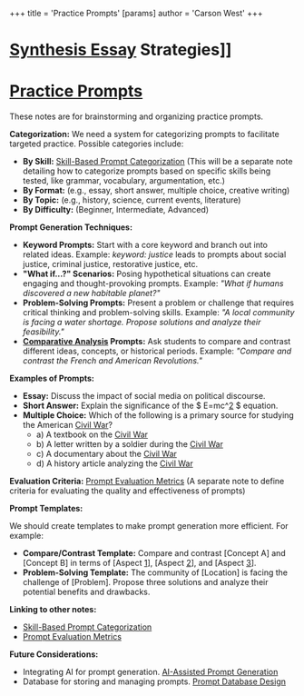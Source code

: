 +++
 title = 'Practice Prompts'
[params]
	author = 'Carson West'
+++
# [Synthesis Essay](./../synthesis-essay/) Strategies]]
# [Practice Prompts](./../practice-prompts/)

These notes are for brainstorming and organizing practice prompts.

**Categorization:**  We need a system for categorizing prompts to facilitate targeted practice.  Possible categories include:

* **By Skill:** [Skill-Based Prompt Categorization](./../skill-based-prompt-categorization/)  (This will be a separate note detailing how to categorize prompts based on specific skills being tested, like grammar, vocabulary, argumentation, etc.)
* **By Format:**  (e.g., essay, short answer, multiple choice, creative writing)
* **By Topic:** (e.g., history, science, current events, literature)
* **By Difficulty:** (Beginner, Intermediate, Advanced)


**Prompt Generation Techniques:**

* **Keyword Prompts:** Start with a core keyword and branch out into related ideas.  Example: *keyword:  justice*  leads to prompts about social justice, criminal justice, restorative justice, etc.
* **"What if...?" Scenarios:**  Posing hypothetical situations can create engaging and thought-provoking prompts.  Example: *"What if humans discovered a new habitable planet?"*
* **Problem-Solving Prompts:** Present a problem or challenge that requires critical thinking and problem-solving skills. Example: *"A local community is facing a water shortage.  Propose solutions and analyze their feasibility."*
* **[Comparative Analysis](./../comparative-analysis/) Prompts:**  Ask students to compare and contrast different ideas, concepts, or historical periods. Example: *"Compare and contrast the French and American Revolutions."*

**Examples of Prompts:**

* **Essay:**  Discuss the impact of social media on political discourse.
* **Short Answer:** Explain the significance of the  $ E=mc^[2](./../2/) $  equation.
* **Multiple Choice:** Which of the following is a primary source for studying the American [Civil War](./../civil-war/)?
    * a) A textbook on the [Civil War](./../civil-war/)
    * b) A letter written by a soldier during the [Civil War](./../civil-war/)
    * c) A documentary about the [Civil War](./../civil-war/)
    * d) A history article analyzing the [Civil War](./../civil-war/)

**Evaluation Criteria:** [Prompt Evaluation Metrics](./../prompt-evaluation-metrics/) (A separate note to define criteria for evaluating the quality and effectiveness of prompts)


**Prompt Templates:**

We should create templates to make prompt generation more efficient. For example:

* **Compare/Contrast Template:**  Compare and contrast [Concept A] and [Concept B] in terms of [Aspect [1](./../1/)], [Aspect [2](./../2/)], and [Aspect [3](./../3/)].
* **Problem-Solving Template:**  The community of [Location] is facing the challenge of [Problem].  Propose three solutions and analyze their potential benefits and drawbacks.


**Linking to other notes:**

* [Skill-Based Prompt Categorization](./../skill-based-prompt-categorization/)
* [Prompt Evaluation Metrics](./../prompt-evaluation-metrics/)


**Future Considerations:**

* Integrating AI for prompt generation. [AI-Assisted Prompt Generation](./../ai-assisted-prompt-generation/)
* Database for storing and managing prompts. [Prompt Database Design](./../prompt-database-design/)

